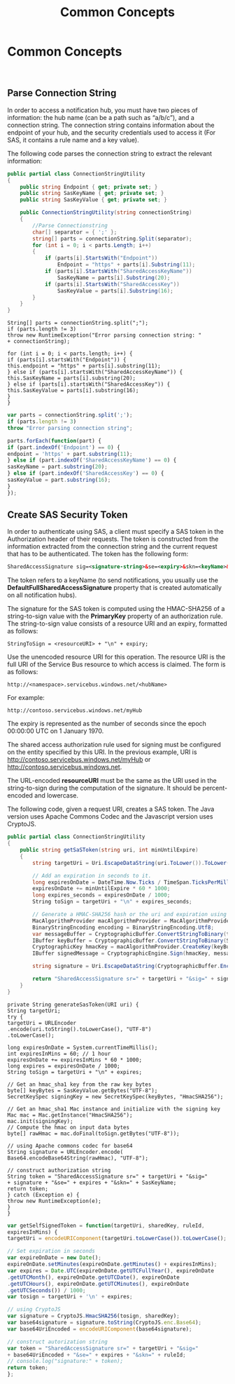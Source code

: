 ﻿---
title: Common Concepts
TOCTitle: Common Concepts
ms:assetid: 17ba6b57-c2b3-44bd-a4b2-fbe5236b6c06
ms:mtpsurl: https://msdn.microsoft.com/en-us/library/Dn495627(v=Azure.100)
ms:contentKeyID: 60572133
ms.date: 11/30/2015
mtps_version: v=Azure.100
dev_langs:
- csharp
- javascript
- xml
---

# Common Concepts

 


## Parse Connection String

In order to access a notification hub, you must have two pieces of information: the hub name (can be a path such as “a/b/c”), and a connection string. The connection string contains information about the endpoint of your hub, and the security credentials used to access it (For SAS, it contains a rule name and a key value).

The following code parses the connection string to extract the relevant information:

``` csharp
public partial class ConnectionStringUtility
{
    public string Endpoint { get; private set; }
    public string SasKeyName { get; private set; }
    public string SasKeyValue { get; private set; }

    public ConnectionStringUtility(string connectionString)
    {
        //Parse Connectionstring
        char[] separator = { ';' };
        string[] parts = connectionString.Split(separator);
        for (int i = 0; i < parts.Length; i++)
        {
            if (parts[i].StartsWith("Endpoint"))
                Endpoint = "https" + parts[i].Substring(11);
            if (parts[i].StartsWith("SharedAccessKeyName"))
                SasKeyName = parts[i].Substring(20);
            if (parts[i].StartsWith("SharedAccessKey"))
                SasKeyValue = parts[i].Substring(16);
        }
    }
}
```

    String[] parts = connectionString.split(";");
    if (parts.length != 3)
    throw new RuntimeException("Error parsing connection string: "
    + connectionString);
    
    for (int i = 0; i < parts.length; i++) {
    if (parts[i].startsWith("Endpoint")) {
    this.endpoint = "https" + parts[i].substring(11);
    } else if (parts[i].startsWith("SharedAccessKeyName")) {
    this.SasKeyName = parts[i].substring(20);
    } else if (parts[i].startsWith("SharedAccessKey")) {
    this.SasKeyValue = parts[i].substring(16);
    }
    }

``` javascript
var parts = connectionString.split(';');
if (parts.length != 3)
throw "Error parsing connection string";

parts.forEach(function(part) {
if (part.indexOf('Endpoint') == 0) {
endpoint = 'https' + part.substring(11);
} else if (part.indexOf('SharedAccessKeyName') == 0) {
sasKeyName = part.substring(20);
} else if (part.indexOf('SharedAccessKey') == 0) {
sasKeyValue = part.substring(16);
}
});
```

## Create SAS Security Token

In order to authenticate using SAS, a client must specify a SAS token in the Authorization header of their requests. The token is constructed from the information extracted from the connection string and the current request that has to be authenticated. The token has the following form:

``` xml
SharedAccessSignature sig=<signature-string>&se=<expiry>&skn=<keyName>&sr=<URL-encoded-resourceURI>
```

The token refers to a keyName (to send notifications, you usually use the **DefaultFullSharedAccessSignature** property that is created automatically on all notification hubs).

The signature for the SAS token is computed using the HMAC-SHA256 of a string-to-sign value with the **PrimaryKey** property of an authorization rule. The string-to-sign value consists of a resource URI and an expiry, formatted as follows:

    StringToSign = <resourceURI> + "\n" + expiry;

Use the unencoded resource URI for this operation. The resource URI is the full URI of the Service Bus resource to which access is claimed. The form is as follows:

    http://<namespace>.servicebus.windows.net/<hubName>

For example:

    http://contoso.servicebus.windows.net/myHub

The expiry is represented as the number of seconds since the epoch 00:00:00 UTC on 1 January 1970.

The shared access authorization rule used for signing must be configured on the entity specified by this URI. In the previous example, URI is http://contoso.servicebus.windows.net/myHub or http://contoso.servicebus.windows.net.

The URL-encoded **resourceURI** must be the same as the URI used in the string-to-sign during the computation of the signature. It should be percent-encoded and lowercase.

The following code, given a request URI, creates a SAS token. The Java version uses Apache Commons Codec and the Javascript version uses CryptoJS.

``` csharp
public partial class ConnectionStringUtility
{
    public string getSaSToken(string uri, int minUntilExpire)
    {
        string targetUri = Uri.EscapeDataString(uri.ToLower()).ToLower();

        // Add an expiration in seconds to it.
        long expiresOnDate = DateTime.Now.Ticks / TimeSpan.TicksPerMillisecond;
        expiresOnDate += minUntilExpire * 60 * 1000;
        long expires_seconds = expiresOnDate / 1000;
        String toSign = targetUri + "\n" + expires_seconds;

        // Generate a HMAC-SHA256 hash or the uri and expiration using your secret key.
        MacAlgorithmProvider macAlgorithmProvider = MacAlgorithmProvider.OpenAlgorithm(MacAlgorithmNames.HmacSha256);
        BinaryStringEncoding encoding = BinaryStringEncoding.Utf8;
        var messageBuffer = CryptographicBuffer.ConvertStringToBinary(toSign, encoding);
        IBuffer keyBuffer = CryptographicBuffer.ConvertStringToBinary(SasKeyValue, encoding);
        CryptographicKey hmacKey = macAlgorithmProvider.CreateKey(keyBuffer);
        IBuffer signedMessage = CryptographicEngine.Sign(hmacKey, messageBuffer);

        string signature = Uri.EscapeDataString(CryptographicBuffer.EncodeToBase64String(signedMessage));

        return "SharedAccessSignature sr=" + targetUri + "&sig=" + signature + "&se=" + expires_seconds + "&skn=" + SasKeyName;
    }
}
```

    private String generateSasToken(URI uri) {
    String targetUri;
    try {
    targetUri = URLEncoder
    .encode(uri.toString().toLowerCase(), "UTF-8")
    .toLowerCase();
    
    long expiresOnDate = System.currentTimeMillis();
    int expiresInMins = 60; // 1 hour
    expiresOnDate += expiresInMins * 60 * 1000;
    long expires = expiresOnDate / 1000;
    String toSign = targetUri + "\n" + expires;
    
    // Get an hmac_sha1 key from the raw key bytes
    byte[] keyBytes = SasKeyValue.getBytes("UTF-8");
    SecretKeySpec signingKey = new SecretKeySpec(keyBytes, "HmacSHA256");
    
    // Get an hmac_sha1 Mac instance and initialize with the signing key
    Mac mac = Mac.getInstance("HmacSHA256");
    mac.init(signingKey);
    // Compute the hmac on input data bytes
    byte[] rawHmac = mac.doFinal(toSign.getBytes("UTF-8"));
    
    // using Apache commons codec for base64
    String signature = URLEncoder.encode(
    Base64.encodeBase64String(rawHmac), "UTF-8");
    
    // construct authorization string
    String token = "SharedAccessSignature sr=" + targetUri + "&sig="
    + signature + "&se=" + expires + "&skn=" + SasKeyName;
    return token;
    } catch (Exception e) {
    throw new RuntimeException(e);
    }
    }

``` javascript
var getSelfSignedToken = function(targetUri, sharedKey, ruleId,
expiresInMins) {
targetUri = encodeURIComponent(targetUri.toLowerCase()).toLowerCase();

// Set expiration in seconds
var expireOnDate = new Date();
expireOnDate.setMinutes(expireOnDate.getMinutes() + expiresInMins);
var expires = Date.UTC(expireOnDate.getUTCFullYear(), expireOnDate
.getUTCMonth(), expireOnDate.getUTCDate(), expireOnDate
.getUTCHours(), expireOnDate.getUTCMinutes(), expireOnDate
.getUTCSeconds()) / 1000;
var tosign = targetUri + '\n' + expires;

// using CryptoJS
var signature = CryptoJS.HmacSHA256(tosign, sharedKey);
var base64signature = signature.toString(CryptoJS.enc.Base64);
var base64UriEncoded = encodeURIComponent(base64signature);

// construct autorization string
var token = "SharedAccessSignature sr=" + targetUri + "&sig="
+ base64UriEncoded + "&se=" + expires + "&skn=" + ruleId;
// console.log("signature:" + token);
return token;
};
```

